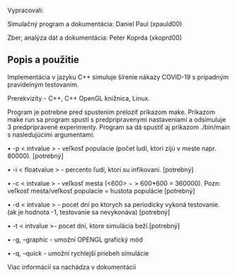Vypracovali:

Simulačný program a dokumentácia: Daniel Paul (xpauld00)

Zber, analýza dát a dokumentácia: Peter Koprda (xkoprd00)
 
## Popis a použitie
Implementácia v jazyku C++ simuluje šírenie nákazy COVID-19 s prípadným pravidelným testovaním.

Prerekvizity -  C++, C++ OpenGL knižnica, Linux.

Program je potrebne pred spustením preloziť príkazom make. Príkazom make run sa program spustí s predpripravenymi nastaveniami a odsimuluje 3 predpripravené experimenty. Program sa dá spustiť aj príkazom
./bin/main s nasledujúcimi argumentami:

• -p < intvalue > - veľkosť populacie (počet ludí, ktorí zijú v meste napr. 80000). [potrebný]

• -i < floatvalue > - percento ľudí, ktorí su infikovaní. [potrebný]

• -c < intvalue > - veľkosť mesta (<600> − > 600*600 = 360000). Pozn: veľkosť mesta/veľkosť populacie = hustota populácie [potrebný]

• -d < intvalue > - pocet dní po ktorych sa periodicky vykoná testovanie. (ak je hodnota -1, testovanie sa
nevykonáva) [potrebný]

• -t < intvalue >- pocet dní, ktore simulácia beží.[potrebný]

• -g, –graphic - umožní OPENGL grafický mód

• -q, –quick - umožní rychlejší priebeh simulácie

Viac informácií sa nachádza v dokumentácií
